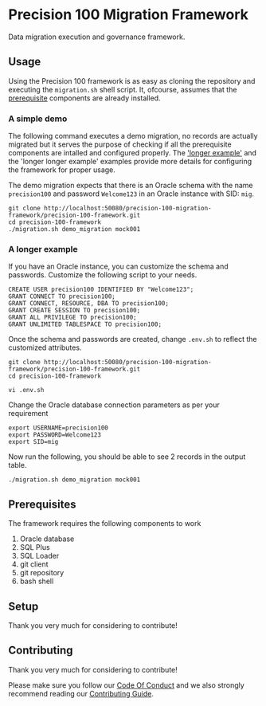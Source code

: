 # Precision 100 Migration Framework
Data migration execution and governance framework.

## Usage
Using the Precision 100 framework is as easy as cloning the repository and executing the `migration.sh` shell script. It, ofcourse, assumes that the [prerequisite](#prerequisites) components are already installed.

### A simple demo
The following command executes a demo migration, no records are actually migrated but it serves the purpose of checking if all the prerequisite components are intalled and configured properly. The ['longer example'](http://localhost/precision-100-migration-framework/precision-100-framework#a-longer-example) and the 'longer longer example' examples provide more details for configuring the framework for proper usage.

The demo migration expects that there is an Oracle schema with the name `precision100` and password `Welcome123` in an Oracle instance with SID: `mig`.

```
git clone http://localhost:50080/precision-100-migration-framework/precision-100-framework.git
cd precision-100-framework
./migration.sh demo_migration mock001
```


### A longer example
If you have an Oracle instance, you can customize the schema and passwords. Customize the following script to your needs.

```
CREATE USER precision100 IDENTIFIED BY "Welcome123"; 
GRANT CONNECT TO precision100;
GRANT CONNECT, RESOURCE, DBA TO precision100;
GRANT CREATE SESSION TO precision100;
GRANT ALL PRIVILEGE TO precision100;
GRANT UNLIMITED TABLESPACE TO precision100;
```

Once the schema and passwords are created, change `.env.sh` to reflect the customized attributes.

```
git clone http://localhost:50080/precision-100-migration-framework/precision-100-framework.git
cd precision-100-framework

vi .env.sh
```

Change the Oracle database connection parameters as per your requirement
```
export USERNAME=precision100
export PASSWORD=Welcome123
export SID=mig
```

Now run the following, you should be able to see 2 records in the output table.

```
./migration.sh demo_migration mock001
```


## Prerequisites
The framework requires the following components to work

1) Oracle database
2) SQL Plus
3) SQL Loader
4) git client
5) git repository
6) bash shell

## Setup
Thank you very much for considering to contribute!

## Contributing
Thank you very much for considering to contribute!

Please make sure you follow our [Code Of Conduct](CODE_OF_CONDUCT.md) and we also strongly recommend reading our [Contributing Guide](CONTRIBUTING.md).

